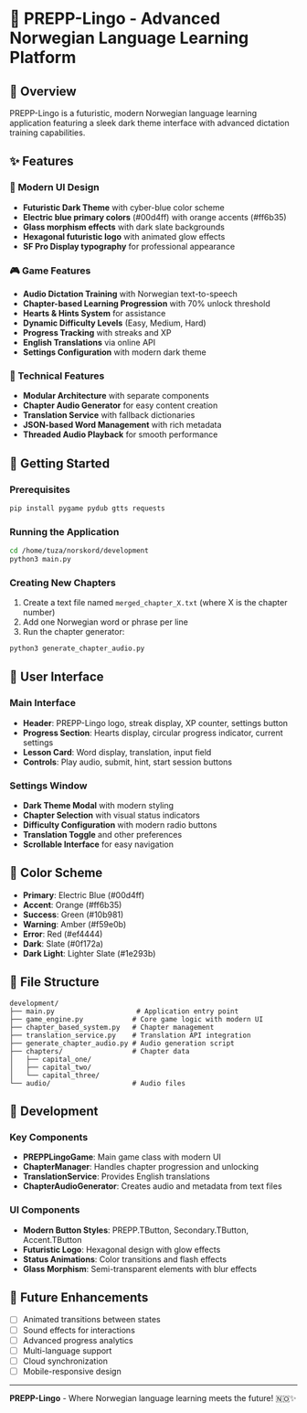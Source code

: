 # 🚀 PREPP-Lingo - Advanced Norwegian Language Learning Platform

## 🎯 Overview
PREPP-Lingo is a futuristic, modern Norwegian language learning application featuring a sleek dark theme interface with advanced dictation training capabilities.

## ✨ Features

### 🎨 Modern UI Design
- **Futuristic Dark Theme** with cyber-blue color scheme
- **Electric blue primary colors** (#00d4ff) with orange accents (#ff6b35)
- **Glass morphism effects** with dark slate backgrounds
- **Hexagonal futuristic logo** with animated glow effects
- **SF Pro Display typography** for professional appearance

### 🎮 Game Features
- **Audio Dictation Training** with Norwegian text-to-speech
- **Chapter-based Learning Progression** with 70% unlock threshold
- **Hearts & Hints System** for assistance
- **Dynamic Difficulty Levels** (Easy, Medium, Hard)
- **Progress Tracking** with streaks and XP
- **English Translations** via online API
- **Settings Configuration** with modern dark theme

### 🔧 Technical Features
- **Modular Architecture** with separate components
- **Chapter Audio Generator** for easy content creation
- **Translation Service** with fallback dictionaries
- **JSON-based Word Management** with rich metadata
- **Threaded Audio Playback** for smooth performance

## 🚀 Getting Started

### Prerequisites
```bash
pip install pygame pydub gtts requests
```

### Running the Application
```bash
cd /home/tuza/norskord/development
python3 main.py
```

### Creating New Chapters
1. Create a text file named `merged_chapter_X.txt` (where X is the chapter number)
2. Add one Norwegian word or phrase per line
3. Run the chapter generator:
```bash
python3 generate_chapter_audio.py
```

## 🎯 User Interface

### Main Interface
- **Header**: PREPP-Lingo logo, streak display, XP counter, settings button
- **Progress Section**: Hearts display, circular progress indicator, current settings
- **Lesson Card**: Word display, translation, input field
- **Controls**: Play audio, submit, hint, start session buttons

### Settings Window
- **Dark Theme Modal** with modern styling
- **Chapter Selection** with visual status indicators
- **Difficulty Configuration** with modern radio buttons
- **Translation Toggle** and other preferences
- **Scrollable Interface** for easy navigation

## 🎨 Color Scheme
- **Primary**: Electric Blue (#00d4ff)
- **Accent**: Orange (#ff6b35)
- **Success**: Green (#10b981)
- **Warning**: Amber (#f59e0b)
- **Error**: Red (#ef4444)
- **Dark**: Slate (#0f172a)
- **Dark Light**: Lighter Slate (#1e293b)

## 📁 File Structure
```
development/
├── main.py                    # Application entry point
├── game_engine.py            # Core game logic with modern UI
├── chapter_based_system.py   # Chapter management
├── translation_service.py    # Translation API integration
├── generate_chapter_audio.py # Audio generation script
├── chapters/                 # Chapter data
│   ├── capital_one/
│   ├── capital_two/
│   └── capital_three/
└── audio/                    # Audio files
```

## 🔧 Development

### Key Components
- **PREPPLingoGame**: Main game class with modern UI
- **ChapterManager**: Handles chapter progression and unlocking
- **TranslationService**: Provides English translations
- **ChapterAudioGenerator**: Creates audio and metadata from text files

### UI Components
- **Modern Button Styles**: PREPP.TButton, Secondary.TButton, Accent.TButton
- **Futuristic Logo**: Hexagonal design with glow effects
- **Status Animations**: Color transitions and flash effects
- **Glass Morphism**: Semi-transparent elements with blur effects

## 🎯 Future Enhancements
- [ ] Animated transitions between states
- [ ] Sound effects for interactions
- [ ] Advanced progress analytics
- [ ] Multi-language support
- [ ] Cloud synchronization
- [ ] Mobile-responsive design

---

**PREPP-Lingo** - Where Norwegian language learning meets the future! 🇳🇴✨
